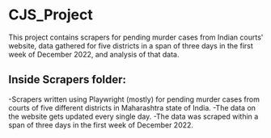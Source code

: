 # CJS_Project
This project contains scrapers for pending murder cases from Indian courts' website, data gathered for five districts in a span of three days in the first week of December 2022, and analysis of that data.

## Inside **Scrapers** folder:
-Scrapers written using Playwright (mostly) for pending murder cases from courts of five different districts in Maharashtra state of India. 
-The data on the website gets updated every single day.
-The data was scraped within a span of three days in the first week of December 2022.

